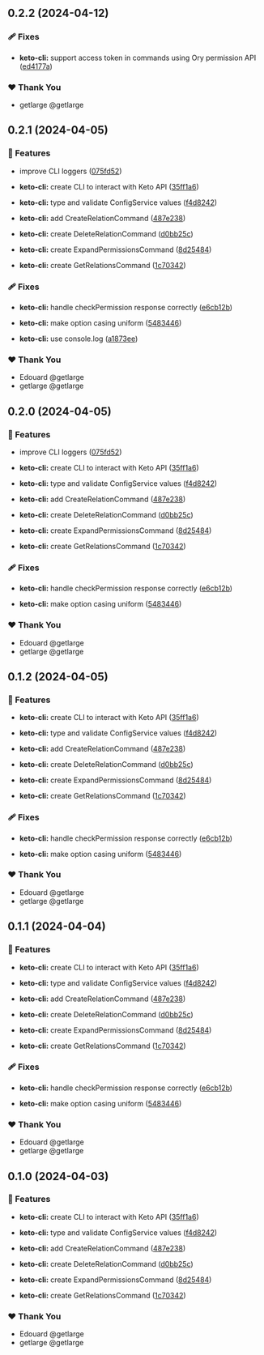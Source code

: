 ## 0.2.2 (2024-04-12)


### 🩹 Fixes

- **keto-cli:** support access token in commands using Ory permission API ([ed4177a](https://github.com/getlarge/nestjs-ory-integration/commit/ed4177a))


### ❤️  Thank You

- getlarge @getlarge

## 0.2.1 (2024-04-05)


### 🚀 Features

- improve CLI loggers ([075fd52](https://github.com/getlarge/nestjs-ory-integration/commit/075fd52))

- **keto-cli:** create CLI to interact with Keto API ([35ff1a6](https://github.com/getlarge/nestjs-ory-integration/commit/35ff1a6))

- **keto-cli:** type and validate ConfigService values ([f4d8242](https://github.com/getlarge/nestjs-ory-integration/commit/f4d8242))

- **keto-cli:** add CreateRelationCommand ([487e238](https://github.com/getlarge/nestjs-ory-integration/commit/487e238))

- **keto-cli:** create DeleteRelationCommand ([d0bb25c](https://github.com/getlarge/nestjs-ory-integration/commit/d0bb25c))

- **keto-cli:** create ExpandPermissionsCommand ([8d25484](https://github.com/getlarge/nestjs-ory-integration/commit/8d25484))

- **keto-cli:** create GetRelationsCommand ([1c70342](https://github.com/getlarge/nestjs-ory-integration/commit/1c70342))


### 🩹 Fixes

- **keto-cli:** handle checkPermission response correctly ([e6cb12b](https://github.com/getlarge/nestjs-ory-integration/commit/e6cb12b))

- **keto-cli:** make option casing uniform ([5483446](https://github.com/getlarge/nestjs-ory-integration/commit/5483446))

- **keto-cli:** use console.log ([a1873ee](https://github.com/getlarge/nestjs-ory-integration/commit/a1873ee))


### ❤️  Thank You

- Edouard @getlarge
- getlarge @getlarge

## 0.2.0 (2024-04-05)


### 🚀 Features

- improve CLI loggers ([075fd52](https://github.com/getlarge/nestjs-ory-integration/commit/075fd52))

- **keto-cli:** create CLI to interact with Keto API ([35ff1a6](https://github.com/getlarge/nestjs-ory-integration/commit/35ff1a6))

- **keto-cli:** type and validate ConfigService values ([f4d8242](https://github.com/getlarge/nestjs-ory-integration/commit/f4d8242))

- **keto-cli:** add CreateRelationCommand ([487e238](https://github.com/getlarge/nestjs-ory-integration/commit/487e238))

- **keto-cli:** create DeleteRelationCommand ([d0bb25c](https://github.com/getlarge/nestjs-ory-integration/commit/d0bb25c))

- **keto-cli:** create ExpandPermissionsCommand ([8d25484](https://github.com/getlarge/nestjs-ory-integration/commit/8d25484))

- **keto-cli:** create GetRelationsCommand ([1c70342](https://github.com/getlarge/nestjs-ory-integration/commit/1c70342))


### 🩹 Fixes

- **keto-cli:** handle checkPermission response correctly ([e6cb12b](https://github.com/getlarge/nestjs-ory-integration/commit/e6cb12b))

- **keto-cli:** make option casing uniform ([5483446](https://github.com/getlarge/nestjs-ory-integration/commit/5483446))


### ❤️  Thank You

- Edouard @getlarge
- getlarge @getlarge

## 0.1.2 (2024-04-05)


### 🚀 Features

- **keto-cli:** create CLI to interact with Keto API ([35ff1a6](https://github.com/getlarge/nestjs-ory-integration/commit/35ff1a6))

- **keto-cli:** type and validate ConfigService values ([f4d8242](https://github.com/getlarge/nestjs-ory-integration/commit/f4d8242))

- **keto-cli:** add CreateRelationCommand ([487e238](https://github.com/getlarge/nestjs-ory-integration/commit/487e238))

- **keto-cli:** create DeleteRelationCommand ([d0bb25c](https://github.com/getlarge/nestjs-ory-integration/commit/d0bb25c))

- **keto-cli:** create ExpandPermissionsCommand ([8d25484](https://github.com/getlarge/nestjs-ory-integration/commit/8d25484))

- **keto-cli:** create GetRelationsCommand ([1c70342](https://github.com/getlarge/nestjs-ory-integration/commit/1c70342))


### 🩹 Fixes

- **keto-cli:** handle checkPermission response correctly ([e6cb12b](https://github.com/getlarge/nestjs-ory-integration/commit/e6cb12b))

- **keto-cli:** make option casing uniform ([5483446](https://github.com/getlarge/nestjs-ory-integration/commit/5483446))


### ❤️  Thank You

- Edouard @getlarge
- getlarge @getlarge

## 0.1.1 (2024-04-04)


### 🚀 Features

- **keto-cli:** create CLI to interact with Keto API ([35ff1a6](https://github.com/getlarge/nestjs-ory-integration/commit/35ff1a6))

- **keto-cli:** type and validate ConfigService values ([f4d8242](https://github.com/getlarge/nestjs-ory-integration/commit/f4d8242))

- **keto-cli:** add CreateRelationCommand ([487e238](https://github.com/getlarge/nestjs-ory-integration/commit/487e238))

- **keto-cli:** create DeleteRelationCommand ([d0bb25c](https://github.com/getlarge/nestjs-ory-integration/commit/d0bb25c))

- **keto-cli:** create ExpandPermissionsCommand ([8d25484](https://github.com/getlarge/nestjs-ory-integration/commit/8d25484))

- **keto-cli:** create GetRelationsCommand ([1c70342](https://github.com/getlarge/nestjs-ory-integration/commit/1c70342))


### 🩹 Fixes

- **keto-cli:** handle checkPermission response correctly ([e6cb12b](https://github.com/getlarge/nestjs-ory-integration/commit/e6cb12b))

- **keto-cli:** make option casing uniform ([5483446](https://github.com/getlarge/nestjs-ory-integration/commit/5483446))


### ❤️  Thank You

- Edouard @getlarge
- getlarge @getlarge

## 0.1.0 (2024-04-03)


### 🚀 Features

- **keto-cli:** create CLI to interact with Keto API ([35ff1a6](https://github.com/getlarge/nestjs-ory-integration/commit/35ff1a6))

- **keto-cli:** type and validate ConfigService values ([f4d8242](https://github.com/getlarge/nestjs-ory-integration/commit/f4d8242))

- **keto-cli:** add CreateRelationCommand ([487e238](https://github.com/getlarge/nestjs-ory-integration/commit/487e238))

- **keto-cli:** create DeleteRelationCommand ([d0bb25c](https://github.com/getlarge/nestjs-ory-integration/commit/d0bb25c))

- **keto-cli:** create ExpandPermissionsCommand ([8d25484](https://github.com/getlarge/nestjs-ory-integration/commit/8d25484))

- **keto-cli:** create GetRelationsCommand ([1c70342](https://github.com/getlarge/nestjs-ory-integration/commit/1c70342))


### ❤️  Thank You

- Edouard @getlarge
- getlarge @getlarge